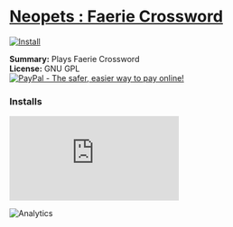 # [Neopets : Faerie Crossword](.)

[![Install](../../resources/image/install_button.jpg)](../../../../raw/master/scripts/Neopets_Faerie_Crossword/76450.user.js)

**Summary:** Plays Faerie Crossword<br />
**License:** GNU GPL<br />
[![PayPal - The safer, easier way to pay online!](https://www.paypalobjects.com/en_US/i/btn/btn_donate_SM.gif "PayPal - The safer, easier way to pay online!")](http://goo.gl/Fv19S)


### Installs
![Daily installs](http://gm.wesley.eti.br/count.php?id=scripts/Neopets_Faerie_Crossword/76450.user.js&type=image)

![Analytics](https://ga-beacon.appspot.com/UA-462297-6/master/Neopets_Faerie_Crossword?pixel)
